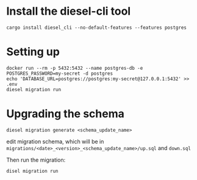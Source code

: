 # Install the diesel-cli tool

```cargo install diesel_cli --no-default-features --features postgres```

# Setting up

```
docker run --rm -p 5432:5432 --name postgres-db -e POSTGRES_PASSWORD=my-secret -d postgres
echo 'DATABASE_URL=postgres://postgres:my-secret@127.0.0.1:5432' >> .env
diesel migration run 
```

# Upgrading the schema

```
diesel migration generate <schema_update_name>
```

edit migration schema, which will be in `migrations/<date>_<version>_<schema_update_name>/up.sql` and `down.sql`


Then run the migration:
```
disel migration run 
```
